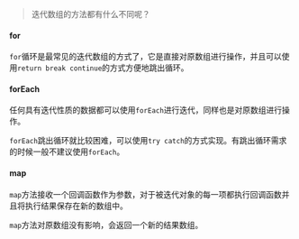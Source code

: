 > 迭代数组的方法都有什么不同呢？

#### for

`for`循环是最常见的迭代数组的方式了，它是直接对原数组进行操作，并且可以使用`return break continue`的方式方便地跳出循环。

#### forEach

任何具有迭代性质的数据都可以使用`forEach`进行迭代，同样也是对原数组进行操作。

`forEach`跳出循环就比较困难，可以使用`try catch`的方式实现。有跳出循环需求的时候一般不建议使用`forEach`。

#### map

`map`方法接收一个回调函数作为参数，对于被迭代对象的每一项都执行回调函数并且将执行结果保存在新的数组中。

`map`方法对原数组没有影响，会返回一个新的结果数组。


